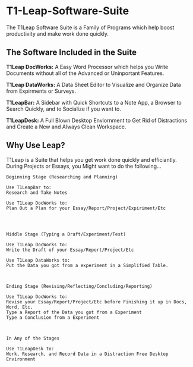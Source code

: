 # T1-Leap-Software-Suite

The T1Leap Software Suite is a Family of Programs which help boost productivity and make work done quickly.




## The Software Included in the Suite 

**T1Leap DocWorks:**
A Easy Word Processor which helps you Write Documents without all of the Advanced or Uninportant Features.

**T1Leap DataWorks:**
A Data Sheet Editor to Visualize and Organize Data from Expirments or Surveys.

**T1LeapBar:**
A Sidebar with Quick Shortcuts to a Note App, a Browser to Search Quickly, and to Socialize if you want to.

**T1LeapDesk:**
A Full Blown Desktop Enviornment to Get Rid of Distractions and Create a New and Always Clean Workspace.




## Why Use Leap?

T1Leap is a Suite that helps you get work done quickly and efficiantly. During Projects or Essays, you Might want to do the following...


```
Beginning Stage (Researching and Planning)

Use T1LeapBar to:
Research and Take Notes

Use T1Leap DocWorks to:
Plan Out a Plan for your Essay/Report/Project/Expiriment/Etc




Middle Stage (Typing a Draft/Experiment/Test)

Use T1Leap DocWorks to: 
Write the Draft of your Essay/Report/Project/Etc

Use T1Leap DataWorks to: 
Put the Data you got from a experiment in a Simplified Table.



Ending Stage (Revising/Reflecting/Concluding/Reporting)

Use T1Leap DocWorks to:
Revise your Essay/Report/Project/Etc before Finishing it up in Docs, Word, Etc.
Type a Report of the Data you got from a Experiment 
Type a Conclusion from a Experiment 



In Any of the Stages

Use T1LeapDesk to:
Work, Research, and Record Data in a Distraction Free Desktop Environment


```



